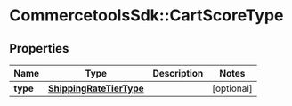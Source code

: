 # CommercetoolsSdk::CartScoreType

## Properties
Name | Type | Description | Notes
------------ | ------------- | ------------- | -------------
**type** | [**ShippingRateTierType**](ShippingRateTierType.md) |  | [optional] 

